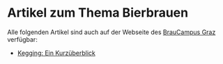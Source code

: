 # Artikel zum Thema Bierbrauen

Alle folgenden Artikel sind auch auf der Webseite des [BrauCampus Graz](https://www.braucampus.at) verfügbar:

* [Kegging: Ein Kurzüberblick](https://github.com/aschet/brauartikel/releases/download/KEGGING_1.0/Kegging_Ein_Kurzueberblick.pdf)

